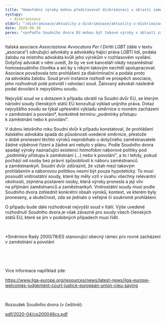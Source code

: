 ```yaml
---
title: "Homofobní výroky mohou představovat diskriminaci v oblasti zaměstnání, rozhodl Soudní dvůr EU"
vystupy:
  - diskriminace
oldUrl: "/diskriminace/aktuality-z-diskriminace/aktuality-z-diskriminace-2020/homofobni-vyroky-mohou-predstavovat-diskriminaci-v-oblasti-zamestnani-rozhodl-soudni-dvur-e/"
date: 2020-06-30
perex: "<p>Podle Soudního dvora EU mohou být takové výroky v oblasti zaměstnání diskriminační, pokud pochází od osoby s vlivem na náborovou politiku.</p>"
---
```


<!-- imported from the old website -->

<p>Italská asociace <i>Associazione Avvocatura Per I Diritti LGBT</i> (dále v textu „asociace“) sdružující advokáty a advokátky hájící práva LGBTI lidí, podala žalobu na místního advokáta kvůli jeho výrokům v rozhlasovém vysílání. Dotyčný advokát v něm uvedl, že by ve své kanceláři nikdy nezaměstnal homosexuálního člověka a ani by s nikým takovým nechtěl spolupracovat. Asociace považovala toto prohlášení za diskriminační a podala proto na advokáta žalobu. Soud první instance rozhodl ve prospěch asociace, jeho rozhodnutí poté potvrdil i odvolací soud. Žalovaný advokát následně podal dovolání k nejvyššímu soudu. </p> <p>Nejvyšší soud se s dotazem k případu obrátil na Soudní dvůr EU, se kterým národní soudy členských států EU konzultují výklad unijního práva. Dotaz nejvyššího soudu se týkal upřesnění výkladu směrnice o rovném zacházení v zaměstnání a povolání*, konkrétně termínu „podmínky přístupu k zaměstnání nebo k povolání“. </p> <p>V dubnu letošního roku Soudní dvůr k případu konstatoval, že prohlášení italského advokáta spadá do působnosti uvedené směrnice, přestože v době pronesení těchto výroků neprobíhalo u dotyčného zaměstnavatele žádné výběrové řízení a žádné ani nebylo v plánu. Podle Soudního dvora spadají výroky naznačující existenci homofobní náborové politiky pod „podmínky přístupu k zaměstnání (…) nebo k povolání“, a to i tehdy, pokud pochází od osoby bez právní způsobilosti k náboru zaměstnanců a zaměstnankyň. Soudní dvůr zdůraznil, že vztah mezi takovým prohlášením a náborovou politikou nesmí být pouze hypotetický. To musí posoudit vnitrostátní soudy, které by měly vzít v úvahu všechny relevantní okolnosti, zejména postavení osoby, která výroky pronesla a její vliv na přijímání zaměstnanců a zaměstnankyň. Vnitrostátní soudy musí podle Soudního dvora zohlednit konkrétní obsah výroků, kontext, ve kterém byly proneseny, a skutečnost, zda se jednalo o veřejné či soukromé prohlášení.</p> <p>O případu bude dále rozhodovat nejvyšší soud v Itálii. Výše uvedené rozhodnutí Soudního dvora je však závazné pro soudy všech členských států EU, které se jím v podobných případech musí řídit.</p> <p> </p> <p>*Směrnice Rady 2000/78/ES stanovující obecný rámec pro rovné zacházení v zaměstnání a povolání</p> <p> </p> <p> </p> <p>Více informace například zde:</p> <p><a href="https://www.ilga-europe.org/resources/news/latest-news/ilga-europe-welcomes-judgement-court-justice-european-union-cjeu-saying" target="_blank">https://www.ilga-europe.org/resources/news/latest-news/ilga-europe-welcomes-judgement-court-justice-european-union-cjeu-saying</a></p> <p> </p> <p>Rozsudek Soudního dvora (v češtině):</p> <a href="https://curia.europa.eu/jcms/upload/docs/application/pdf/2020-04/cp200048cs.pdf" target="_blank">pdf/2020-04/cp200048cs.pdf</a>
